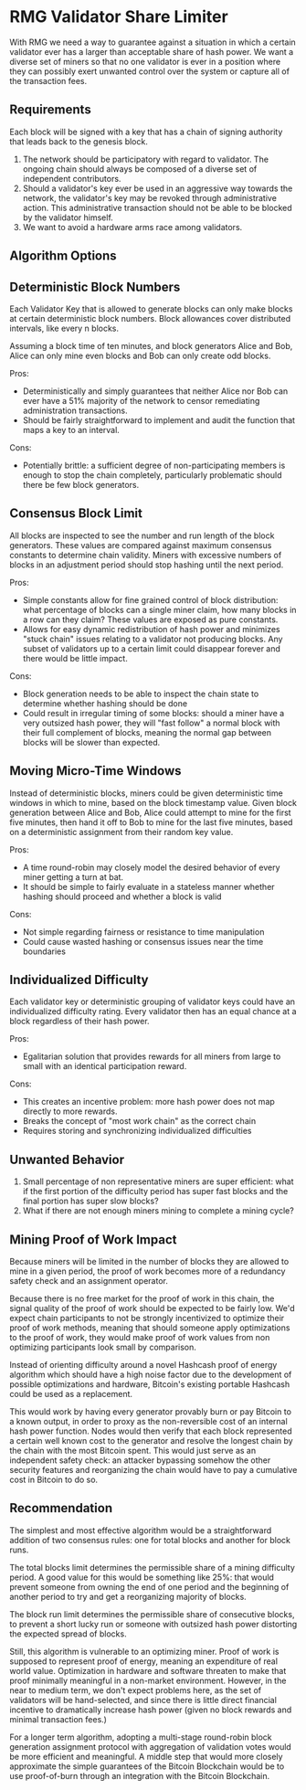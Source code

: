 # RMG Validator Share Limiter

With RMG we need a way to guarantee against a situation in which a certain validator ever has a larger than acceptable share of hash power. We want a diverse set of miners so that no one validator is ever in a position where they can possibly exert unwanted control over the system or capture all of the transaction fees.

## Requirements

Each block will be signed with a key that has a chain of signing authority that leads back to the genesis block.

1. The network should be participatory with regard to validator. The ongoing chain should always be composed of a diverse set of independent contributors.
2. Should a validator's key ever be used in an aggressive way towards the network, the validator's key may be revoked through administrative action. This administrative transaction should not be able to be blocked by the validator himself.
3. We want to avoid a hardware arms race among validators.

## Algorithm Options

## Deterministic Block Numbers

Each Validator Key that is allowed to generate blocks can only make blocks at certain deterministic block numbers. Block allowances cover distributed intervals, like every n blocks.

Assuming a block time of ten minutes, and block generators Alice and Bob, Alice can only mine even blocks and Bob can only create odd blocks.

Pros:

- Deterministically and simply guarantees that neither Alice nor Bob can ever have a 51% majority of the network to censor remediating administration transactions.
- Should be fairly straightforward to implement and audit the function that maps a key to an interval.

Cons:

- Potentially brittle: a sufficient degree of non-participating members is enough to stop the chain completely, particularly problematic should there be few block generators.

## Consensus Block Limit

All blocks are inspected to see the number and run length of the block generators. These values are compared against maximum consensus constants to determine chain validity. Miners with excessive numbers of blocks in an adjustment period should stop hashing until the next period.

Pros:

- Simple constants allow for fine grained control of block distribution: what percentage of blocks can a single miner claim, how many blocks in a row can they claim? These values are exposed as pure constants.
- Allows for easy dynamic redistribution of hash power and minimizes "stuck chain" issues relating to a validator not producing blocks. Any subset of validators up to a certain limit could disappear forever and there would be little impact.

Cons:

- Block generation needs to be able to inspect the chain state to determine whether hashing should be done
- Could result in irregular timing of some blocks: should a miner have a very outsized hash power, they will "fast follow" a normal block with their full complement of blocks, meaning the normal gap between blocks will be slower than expected.

## Moving Micro-Time Windows

Instead of deterministic blocks, miners could be given deterministic time windows in which to mine, based on the block timestamp value. Given block generation between Alice and Bob, Alice could attempt to mine for the first five minutes, then hand it off to Bob to mine for the last five minutes, based on a deterministic assignment from their random key value.

Pros:

- A time round-robin may closely model the desired behavior of every miner getting a turn at bat.
- It should be simple to fairly evaluate in a stateless manner whether hashing should proceed and whether a block is valid

Cons:

- Not simple regarding fairness or resistance to time manipulation
- Could cause wasted hashing or consensus issues near the time boundaries

## Individualized Difficulty

Each validator key or deterministic grouping of validator keys could have an individualized difficulty rating. Every validator then has an equal chance at a block regardless of their hash power.

Pros:

- Egalitarian solution that provides rewards for all miners from large to small with an identical participation reward.

Cons:

- This creates an incentive problem: more hash power does not map directly to more rewards.
- Breaks the concept of "most work chain" as the correct chain
- Requires storing and synchronizing individualized difficulties

## Unwanted Behavior

1. Small percentage of non representative miners are super efficient: what if the first portion of the difficulty period has super fast blocks and the final portion has super slow blocks?
2. What if there are not enough miners mining to complete a mining cycle?

## Mining Proof of Work Impact

Because miners will be limited in the number of blocks they are allowed to mine in a given period, the proof of work becomes more of a redundancy safety check and an assignment operator.

Because there is no free market for the proof of work in this chain, the signal quality of the proof of work should be expected to be fairly low. We'd expect chain participants to not be strongly incentivized to optimize their proof of work methods, meaning that should someone apply optimizations to the proof of work, they would make proof of work values from non optimizing participants look small by comparison.

Instead of orienting difficulty around a novel Hashcash proof of energy algorithm which should have a high noise factor due to the development of possible optimizations and hardware, Bitcoin's existing portable Hashcash could be used as a replacement.

This would work by having every generator provably burn or pay Bitcoin to a known output, in order to proxy as the non-reversible cost of an internal hash power function. Nodes would then verify that each block represented a certain well known cost to the generator and resolve the longest chain by the chain with the most Bitcoin spent. This would just serve as an independent safety check: an attacker bypassing somehow the other security features and reorganizing the chain would have to pay a cumulative cost in Bitcoin to do so.

## Recommendation

The simplest and most effective algorithm would be a straightforward addition of two consensus rules: one for total blocks and another for block runs.

The total blocks limit determines the permissible share of a mining difficulty period. A good value for this would be something like 25%: that would prevent someone from owning the end of one period and the beginning of another period to try and get a reorganizing majority of blocks.

The block run limit determines the permissible share of consecutive blocks, to prevent a short lucky run or someone with outsized hash power distorting the expected spread of blocks.

Still, this algorithm is vulnerable to an optimizing miner. Proof of work is supposed to represent proof of energy, meaning an expenditure of real world value. Optimization in hardware and software threaten to make that proof minimally meaningful in a non-market environment. However, in the near to medium term, we don't expect problems here, as the set of validators will be hand-selected, and since there is little direct financial incentive to dramatically increase hash power (given no block rewards and minimal transaction fees.)

For a longer term algorithm, adopting a multi-stage round-robin block generation assignment protocol with aggregation of validation votes would be more efficient and meaningful. A middle step that would more closely approximate the simple guarantees of the Bitcoin Blockchain would be to use proof-of-burn through an integration with the Bitcoin Blockchain.
